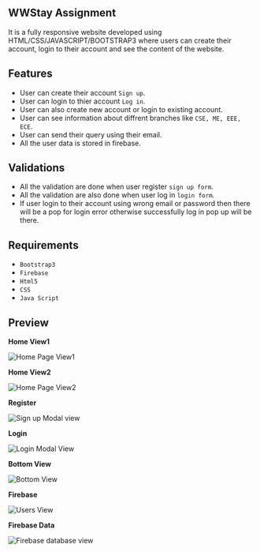 WWStay Assignment
------------------------------
It is a fully responsive website developed using HTML/CSS/JAVASCRIPT/BOOTSTRAP3 where users can create their account, login to their account and see the content of the website.

Features
------------------------------
* User can create their account `Sign up`.
* User can login to thier account `Log in`.
* User can also create new account or login to existing account.
* User can see information about diffrent branches like `CSE, ME, EEE, ECE`.
* User can send their query using their email.
* All the user data is stored in firebase.



Validations
------------------------------
* All the validation are done when user register `sign up form`.
* All the validation are also done when user log in `login form`.
* If user login to their account using wrong email or password then there will be a pop for login error otherwise successfully log in pop up will be there.


Requirements
------------------------------

* ``Bootstrap3``
* ``Firebase``
* ``Html5``
* ``CSS``
* ``Java Script``


Preview
------------------------------

**Home View1**

![Home Page View1](https://i.imgur.com/2Aq5WaA.jpg)

**Home View2**

![Home Page View2](https://i.imgur.com/EdrVqdy.png)

**Register**

![Sign up Modal view](https://i.imgur.com/OsBpYhr.png)

**Login**

![Login Modal View](https://i.imgur.com/Bvx660m.png)

**Bottom View**

![Bottom View](https://i.imgur.com/UVDrNge.png)

**Firebase**

![Users View](https://i.imgur.com/1l5h7jS.png)

**Firebase Data**

![Firebase database view](https://i.imgur.com/0XIExhk.png)


